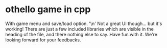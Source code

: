 # othello game in cpp
With game menu and save/load option. '\n'
Not a great UI though... but it's working!
There are just a few included libraries which are visible in the heading of the file, and there nothing else to say.
Have fun with it. We're looking forward for your feedbacks.
